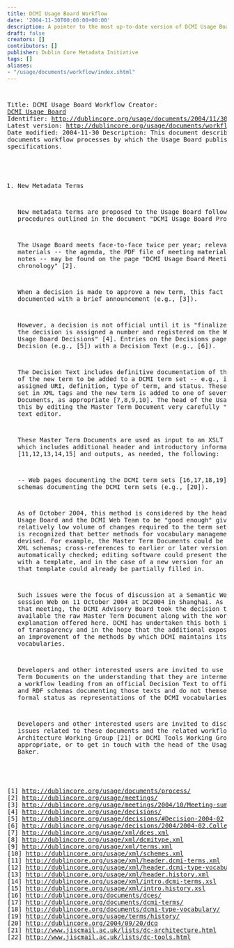 ```yaml
---
title: DCMI Usage Board Workflow
date: '2004-11-30T00:00:00+00:00'
description: A pointer to the most up-to-date version of DCMI Usage Board Workflow.
draft: false
creators: []
contributors: []
publisher: Dublin Core Metadata Initiative
tags: []
aliases:
- "/usage/documents/workflow/index.shtml"
---
```


<!--#include virtual="/ssi/header.shtml" --><pre>
Title: DCMI Usage Board Workflow
Creator: <a href="mailto:dc-usage@jiscmail.ac.uk">DCMI Usage Board</a>
Identifier: <a href="/usage/documents/2004/11/30/workflow/">http://dublincore.org/usage/documents/2004/11/30/workflow/</a>
Latest version: <a href="/usage/documents/workflow/">http://dublincore.org/usage/documents/workflow/</a>
Date modified: 2004-11-30
Description: This document describes and documents workflow 
                     processes by which the Usage Board publishes
                     semantic specifications.

1. New Metadata Terms

   New metadata terms are proposed to the Usage Board following
   procedures outlined in the document "DCMI Usage Board
   Process" [1].

   The Usage Board meets face-to-face twice per year; relevant
   meeting materials -- the agenda, the PDF file of meeting
   materials, and meeting notes -- may be found on the page
   "DCMI Usage Board Meetings - a chronology" [2].

   When a decision is made to approve a new term, this fact
   may be first documented with a brief announcement (e.g., [3]).

   However, a decision is not official until it is "finalized"
   -- i.e., the decision is assigned a number and registered on
   the Web page "DCMI Usage Board Decisions" [4]. Entries on
   the Decisions page link each Decision (e.g., [5]) with a
   Decision Text (e.g., [6]).

   The Decision Text includes definitive documentation of
   the attributes of the new term to be added to a DCMI term
   set -- e.g., its name, label, assigned URI, definition,
   type of term, and status. These attributes are set in XML
   tags and the new term is added to one of several Master
   Term Documents, as appropriate [7,8,9,10]. The head of 
   the Usage Board does this by editing the Master Term 
   Document very carefully "by hand" with a text editor.

   These Master Term Documents are used as input to an XSLT
   script, which includes additional header and introductory 
   information [11,12,13,14,15] and outputs, as needed, the 
   following:

   -- Web pages documenting the DCMI term sets [16,17,18,19];
   -- RDF schemas documenting the DCMI term sets (e.g., [20]).

   As of October 2004, this method is considered by the
   head of the DCMI Usage Board and the DCMI Web Team to be
   "good enough" given the relatively low volume of changes
   required to the term set. However, it is recognized that 
   better methods for vocabulary management could be devised.
   For example, the Master Term Documents could be validated
   as XML schemas; cross-references to earlier or later 
   versions could be automatically checked; editing software 
   could present the maintainer with a template, and in the 
   case of a new version for an existing term that template 
   could already be partially filled in.

   Such issues were the focus of discussion at a Semantic
   Web breakout session Web on 11 October 2004 at DC2004 in
   Shanghai. As a result of that meeting, the DCMI Advisory
   Board took the decision to make available the raw Master
   Term Document along with the workflow explanation offered
   here. DCMI has undertaken this both in the interest of
   transparency and in the hope that the additional exposure
   may lead to an improvement of the methods by which DCMI
   maintains its vocabularies.

   Developers and other interested users are invited to
   use the Master Term Documents on the understanding that
   they are intermediate parts of a workflow leading from
   an official Decision Text to official Web pages and RDF
   schemas documenting those texts and do not themselves have
   formal status as representations of the DCMI vocabularies.

   Developers and other interested users are invited to
   discuss any issues related to these documents and the
   related workflows in the DCMI Architecture Working Group
   [21] or DCMI Tools Working Group [22], as appropriate,
   or to get in touch with the head of the Usage Board,
   Tom Baker.

[1] <a href="/usage/documents/process/">http://dublincore.org/usage/documents/process/</a>
[2] <a href="/usage/meetings/">http://dublincore.org/usage/meetings/</a>
[3] <a href="/usage/meetings/2004/10/Meeting-summary.shtml">http://dublincore.org/usage/meetings/2004/10/Meeting-summary.shtml</a>
[4] <a href="/usage/decisions/">http://dublincore.org/usage/decisions/</a>
[5] <a href="/usage/decisions/#Decision-2004-02">http://dublincore.org/usage/decisions/#Decision-2004-02</a>
[6] <a href="/usage/decisions/2004/2004-02.Collection-terms.shtml">http://dublincore.org/usage/decisions/2004/2004-02.Collection-terms.shtml</a>
[7] <a href="/usage/xml/dces.xml">http://dublincore.org/usage/xml/dces.xml</a>
[8] <a href="/usage/xml/dcmitype.xml">http://dublincore.org/usage/xml/dcmitype.xml</a>
[9] <a href="/usage/xml/terms.xml">http://dublincore.org/usage/xml/terms.xml</a>
[10] <a href="/usage/xml/schemes.xml">http://dublincore.org/usage/xml/schemes.xml</a>
[11] <a href="/usage/xml/header.dcmi-terms.xml">http://dublincore.org/usage/xml/header.dcmi-terms.xml</a>
[12] <a href="/usage/xml/header.dcmi-type-vocabulary.xml">http://dublincore.org/usage/xml/header.dcmi-type-vocabulary.xml</a>
[13] <a href="/usage/xml/header.history.xml">http://dublincore.org/usage/xml/header.history.xml</a>
[14] <a href="/usage/xml/intro.dcmi-terms.xsl">http://dublincore.org/usage/xml/intro.dcmi-terms.xsl</a>
[15] <a href="/usage/xml/intro.history.xsl">http://dublincore.org/usage/xml/intro.history.xsl</a>
[16] <a href="/documents/dces/">http://dublincore.org/documents/dces/</a>
[17] <a href="/documents/dcmi-terms/">http://dublincore.org/documents/dcmi-terms/</a>
[18] <a href="/documents/dcmi-type-vocabulary/">http://dublincore.org/documents/dcmi-type-vocabulary/</a>
[19] <a href="/usage/terms/history/">http://dublincore.org/usage/terms/history/</a>
[20] <a href="/2004/09/20/dcq">http://dublincore.org/2004/09/20/dcq</a>
[21] <a href="http://www.jiscmail.ac.uk/lists/dc-architecture.html">http://www.jiscmail.ac.uk/lists/dc-architecture.html</a>
[22] <a href="http://www.jiscmail.ac.uk/lists/dc-tools.html">http://www.jiscmail.ac.uk/lists/dc-tools.html</a>

</pre><!--#include virtual="/ssi/footer.shtml" -->
